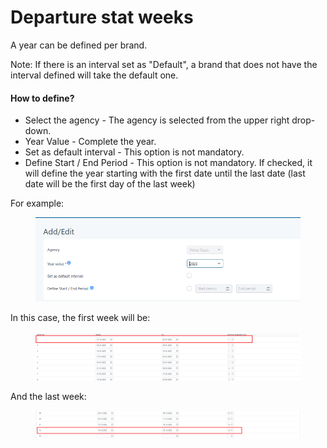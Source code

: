 # Departure stat weeks

A year can be defined per brand.

Note: If there is an interval set as "Default", a brand that does not have the interval defined will take the default one.

#### How to define? <a href="#how-to-define" id="how-to-define"></a>

* Select the agency - The agency is selected from the upper right drop-down.
* Year Value - Complete the year.
* Set as default interval - This option is not mandatory.
* Define Start / End Period - This option is not mandatory. If checked, it will define the year starting with the first date until the last date (last date will be the first day of the last week)

For example:

<figure><img src="../.gitbook/assets/image (23) (1) (1).png" alt=""><figcaption></figcaption></figure>

In this case, the first week will be:

<figure><img src="../.gitbook/assets/image (24) (1) (1).png" alt=""><figcaption></figcaption></figure>

And the last week:

<figure><img src="../.gitbook/assets/image (25) (1).png" alt=""><figcaption></figcaption></figure>
